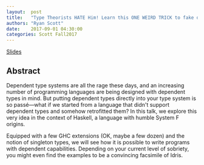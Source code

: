 ```yaml
--- 
layout:  post 
title:   "Type Theorists HATE Him! Learn this ONE WEIRD TRICK to fake dependent types in a language that doesn’t support them"
authors: "Ryan Scott"
date:    2017-09-01 04:30:00
categories: Scott Fall2017
--- 
```


[Slides](http://wonks.github.io/slides/tthh-scott-sept-1st-2017.pdf)

## Abstract

Dependent type systems are all the rage these days, and an increasing number of programming languages are being designed with dependent types in mind. But putting dependent types directly into your type system is so passé—what if we started from a language that didn't support dependent types and somehow retrofitted them? In this talk, we explore this very idea in the context of Haskell, a language with humble System F origins. 

Equipped with a few GHC extensions (OK, maybe a few dozen) and the notion of singleton types, we will see how it is possible to write programs with dependent capabilities. Depending on your current level of sobriety, you might even find the examples to be a convincing facsimile of Idris.
